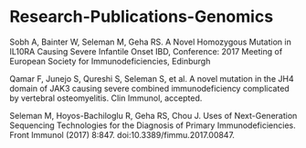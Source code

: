 # Research-Publications-Genomics

Sobh A, Bainter W, Seleman M, Geha RS. A Novel Homozygous Mutation in IL10RA Causing Severe 
Infantile Onset IBD, Conference: 2017 Meeting of European Society for Immunodeficiencies, Edinburgh

Qamar F, Junejo S, Qureshi S, Seleman S, et al. A novel mutation in the JH4 domain of JAK3 
causing severe combined immunodeficiency complicated by vertebral osteomyelitis. Clin Immunol, accepted.

Seleman M, Hoyos-Bachiloglu R, Geha RS, Chou J. Uses of Next-Generation Sequencing Technologies for the 
Diagnosis of Primary Immunodeficiencies. Front Immunol (2017) 8:847. doi:10.3389/fimmu.2017.00847.

